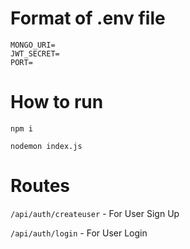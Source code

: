 # Format of .env file
```
MONGO_URI=
JWT_SECRET=
PORT=
```

# How to run

``` 
npm i 
```

```
nodemon index.js
```

# Routes
``/api/auth/createuser`` - For User Sign Up

``/api/auth/login`` - For User Login